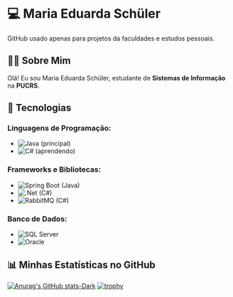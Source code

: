 # 💻 Maria Eduarda Schüler

GitHub usado apenas para projetos da faculdades e estudos pessoais.

## 👩‍🎓 Sobre Mim
Olá! Eu sou Maria Eduarda Schüler, estudante de **Sistemas de Informação**
 na **PUCRS**.

## 🚀 Tecnologias
### Linguagens de Programação:
- ![Java](https://img.shields.io/badge/Java-ED8B00?style=for-the-badge&logo=java&logoColor=white) (principal)
- ![C#](https://img.shields.io/badge/C%23-239120?style=for-the-badge&logo=c-sharp&logoColor=white) (aprendendo)

### Frameworks e Bibliotecas:
- ![Spring Boot](https://img.shields.io/badge/Spring_Boot-6DB33F?style=for-the-badge&logo=spring-boot&logoColor=white) (Java)
- 	![.Net](https://img.shields.io/badge/.NET-5C2D91?style=for-the-badge&logo=.net&logoColor=white) (C#)
- 	![RabbitMQ](https://img.shields.io/badge/RabbitMQ-v3.8-orange?logo=rabbitmq&logoColor=white) (C#)

### Banco de Dados:
- ![SQL Server](https://img.shields.io/badge/SQL_Server-CC2927?style=for-the-badge&logo=microsoft-sql-server&logoColor=white) 
- ![Oracle](https://img.shields.io/badge/Oracle-F80000?style=for-the-badge&logo=oracle&logoColor=white) 

## 📊 Minhas Estatísticas no GitHub

[![Anurag's GitHub stats-Dark](https://github-readme-stats.vercel.app/api?username=EduardaSchuler\&show_icons=true\&theme=dark#gh-dark-mode-only)](https://github.com/anuraghazra/github-readme-stats#responsive-card-theme#gh-dark-mode-only)
[![trophy](https://github-profile-trophy.vercel.app/?username=EduardaSchuler)](https://github.com/ryo-ma/github-profile-trophy)
